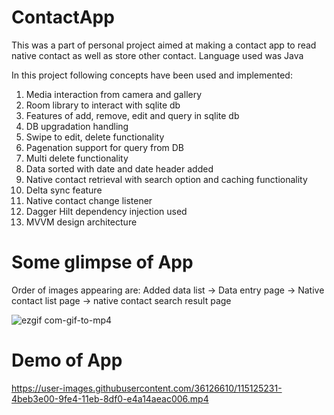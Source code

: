 # ContactApp
This was a part of personal project aimed at making a contact app to read native contact as well as store other contact. Language used was Java

In this project following concepts have been used and implemented:
1. Media interaction from camera and gallery
2. Room library to interact with sqlite db
3. Features of add, remove, edit and query in sqlite db
4. DB upgradation handling 
5. Swipe to edit, delete functionality
6. Pagenation support for query from DB
7. Multi delete functionality
8. Data sorted with date and date header added
9. Native contact retrieval with search option and caching functionality
10. Delta sync feature 
11. Native contact change listener
12. Dagger Hilt dependency injection used
13. MVVM design architecture

# Some glimpse of App

Order of images appearing are:
Added data list -> Data entry page -> Native contact list page -> native contact search result page

![ezgif com-gif-to-mp4](https://user-images.githubusercontent.com/36126610/115123966-4dfdce80-9fdd-11eb-8fb1-930e53a7b3d8.gif)

# Demo of App

https://user-images.githubusercontent.com/36126610/115125231-4beb3e00-9fe4-11eb-8df0-e4a14aeac006.mp4
